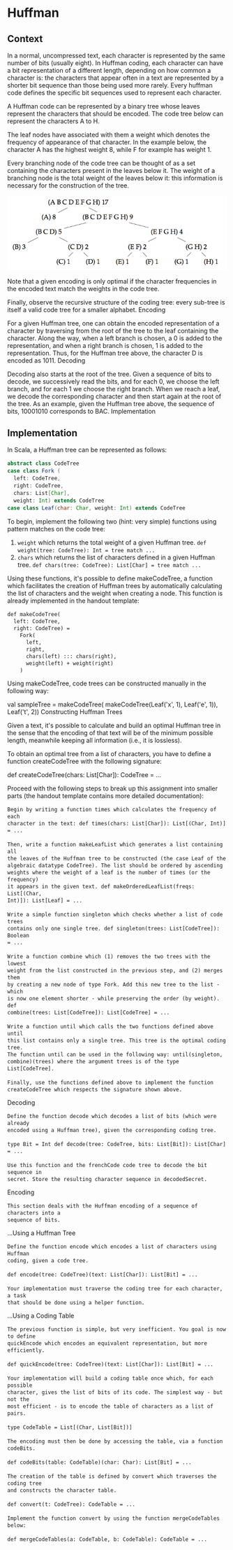 # Huffman 
## Context
In a normal, uncompressed text, each character is represented by the same number
of bits (usually eight). In Huffman coding, each character can have a bit
representation of a different length, depending on how common a character is:
the characters that appear often in a text are represented by a shorter bit
sequence than those being used more rarely. Every huffman code defines the
specific bit sequences used to represent each character.

A Huffman code can be represented by a binary tree whose leaves represent the
characters that should be encoded. The code tree below can represent the
characters A to H.

The leaf nodes have associated with them a weight which denotes the frequency of
appearance of that character. In the example below, the character A has the
highest weight 8, while F for example has weight 1.

Every branching node of the code tree can be thought of as a set containing the
characters present in the leaves below it. The weight of a branching node is the
total weight of the leaves below it: this information is necessary for the
construction of the tree.

![](img/2022-09-27-17-53-33.png)

Note that a given encoding is only optimal if the character frequencies in the
encoded text match the weights in the code tree.

Finally, observe the recursive structure of the coding tree: every sub-tree is
itself a valid code tree for a smaller alphabet. Encoding

For a given Huffman tree, one can obtain the encoded representation of a
character by traversing from the root of the tree to the leaf containing the
character. Along the way, when a left branch is chosen, a 0 is added to the
representation, and when a right branch is chosen, 1 is added to the
representation. Thus, for the Huffman tree above, the character D is encoded as
1011. Decoding

Decoding also starts at the root of the tree. Given a sequence of bits to
decode, we successively read the bits, and for each 0, we choose the left
branch, and for each 1 we choose the right branch. When we reach a leaf, we
decode the corresponding character and then start again at the root of the tree.
As an example, given the Huffman tree above, the sequence of bits, 10001010
corresponds to BAC. Implementation

## Implementation

In Scala, a Huffman tree can be represented as follows:
```scala
abstract class CodeTree 
case class Fork (
  left: CodeTree, 
  right: CodeTree, 
  chars: List[Char], 
  weight: Int) extends CodeTree 
case class Leaf(char: Char, weight: Int) extends CodeTree
```

To begin, implement the following two (hint: very simple) functions using
pattern matches on the code tree:

1. `weight` which returns the total weight of a given Huffman tree. 
  `def weight(tree: CodeTree): Int = tree match ...`
2. `chars` which returns the list of characters defined in a given Huffman tree.
   `def chars(tree: CodeTree): List[Char] = tree match ...`

Using these functions, it's possible to define makeCodeTree, a function which
facilitates the creation of Huffman trees by automatically calculating the list
of characters and the weight when creating a node. This function is already
implemented in the handout template:

```
def makeCodeTree(
  left: CodeTree, 
  right: CodeTree) = 
    Fork(
      left, 
      right, 
      chars(left) ::: chars(right), 
      weight(left) + weight(right)
    )
```

Using makeCodeTree, code trees can be constructed manually in the following way:

val sampleTree = makeCodeTree( makeCodeTree(Leaf('x', 1), Leaf('e', 1)),
Leaf('t', 2)) Constructing Huffman Trees

Given a text, it's possible to calculate and build an optimal Huffman tree in
the sense that the encoding of that text will be of the minimum possible length,
meanwhile keeping all information (i.e., it is lossless).

To obtain an optimal tree from a list of characters, you have to define a
function createCodeTree with the following signature:

def createCodeTree(chars: List[Char]): CodeTree = ...

Proceed with the following steps to break up this assignment into smaller parts
(the handout template contains more detailed documentation):

    Begin by writing a function times which calculates the frequency of each
    character in the text: def times(chars: List[Char]): List[(Char, Int)] = ...

    Then, write a function makeLeafList which generates a list containing all
    the leaves of the Huffman tree to be constructed (the case Leaf of the
    algebraic datatype CodeTree). The list should be ordered by ascending
    weights where the weight of a leaf is the number of times (or the frequency)
    it appears in the given text. def makeOrderedLeafList(freqs: List[(Char,
    Int)]): List[Leaf] = ...

    Write a simple function singleton which checks whether a list of code trees
    contains only one single tree. def singleton(trees: List[CodeTree]): Boolean
    = ...

    Write a function combine which (1) removes the two trees with the lowest
    weight from the list constructed in the previous step, and (2) merges them
    by creating a new node of type Fork. Add this new tree to the list - which
    is now one element shorter - while preserving the order (by weight). def
    combine(trees: List[CodeTree]): List[CodeTree] = ...

    Write a function until which calls the two functions defined above until
    this list contains only a single tree. This tree is the optimal coding tree.
    The function until can be used in the following way: until(singleton,
    combine)(trees) where the argument trees is of the type List[CodeTree].

    Finally, use the functions defined above to implement the function
    createCodeTree which respects the signature shown above.

Decoding

    Define the function decode which decodes a list of bits (which were already
    encoded using a Huffman tree), given the corresponding coding tree.

    type Bit = Int def decode(tree: CodeTree, bits: List[Bit]): List[Char] = ...

    Use this function and the frenchCode code tree to decode the bit sequence in
    secret. Store the resulting character sequence in decodedSecret. 

Encoding

    This section deals with the Huffman encoding of a sequence of characters into a
    sequence of bits. 
    
...Using a Huffman Tree

    Define the function encode which encodes a list of characters using Huffman
    coding, given a code tree.

    def encode(tree: CodeTree)(text: List[Char]): List[Bit] = ...

    Your implementation must traverse the coding tree for each character, a task
    that should be done using a helper function. 

...Using a Coding Table

    The previous function is simple, but very inefficient. You goal is now to define
    quickEncode which encodes an equivalent representation, but more efficiently.

    def quickEncode(tree: CodeTree)(text: List[Char]): List[Bit] = ...

    Your implementation will build a coding table once which, for each possible
    character, gives the list of bits of its code. The simplest way - but not the
    most efficient - is to encode the table of characters as a list of pairs.

    type CodeTable = List[(Char, List[Bit])]

    The encoding must then be done by accessing the table, via a function codeBits.

    def codeBits(table: CodeTable)(char: Char): List[Bit] = ...

    The creation of the table is defined by convert which traverses the coding tree
    and constructs the character table.

    def convert(t: CodeTree): CodeTable = ...

    Implement the function convert by using the function mergeCodeTables below:

    def mergeCodeTables(a: CodeTable, b: CodeTable): CodeTable = ...
